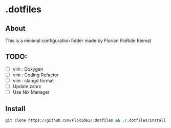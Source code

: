 # .dotfiles
## About
This is a minimal configuration folder made by Florian FloRide Reimat

## TODO:
- [ ] vim : Doxygen
- [ ] vim : Coding Refactor
- [ ] vim : clangd format
- [ ] Update zshrc
- [ ] Use Nix Manager

## Install
```sh
git clone https://github.com/FloRide1/.dotfiles && ./.dotfiles/install.sh
```
